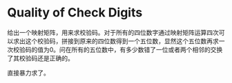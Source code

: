 # Quality of Check Digits

给出一个映射矩阵，用来求校验码。对于所有的四位数字通过映射矩阵运算四次可以求出这个校验码，拼接到原来的四位数得到一个五位数，显然这个五位数再求一次校验码的值为0。问在所有的五位数中，有多少数错了一位或者两个相邻的交换了其校验码还是正确的。

直接暴力求了。
